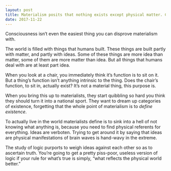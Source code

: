 ```yaml
---
layout: post
title: Materialism posits that nothing exists except physical matter. Consciousness, among other things, is immaterial, &amp; thus cannot be seen or measured physically, so it&#39;s either consciousness does not exist, or materialism is false. Which is it?
date: 2017-11-22
---
```


<p>Consciousness isn’t even the easiest thing you can disprove materialism with.</p><p>The world is filled with things that humans built. These things are built partly with matter, and partly with ideas. Some of these things are more idea than matter, some of them are more matter than idea. But all things that humans deal with are at least part idea.</p><p>When you look at a chair, you immediately think it’s function is to sit on it. But a thing’s function isn’t anything intrinsic to the thing. Does the chair’s function, to sit in, actually exist? It’s not a material thing, this purpose is.</p><p>When you bring this up to materialists, they start quibbling so hard you think they should turn it into a national sport. They want to dream up categories of existence, forgetting that the whole point of materialism is to <i>define existence</i>.</p><p>To actually live in the world materialists define is to sink into a hell of not knowing what anything is, because you need to find physical referents for everything. Ideas are verboten. Trying to get around it by saying that ideas are physical manifestations of brain waves is hand-wavy in the extreme.</p><p>The study of logic purports to weigh ideas against each other so as to ascertain truth. You’re going to get a pretty piss-poor, useless version of logic if your rule for what’s true is simply, “what reflects the physical world better.”</p>

